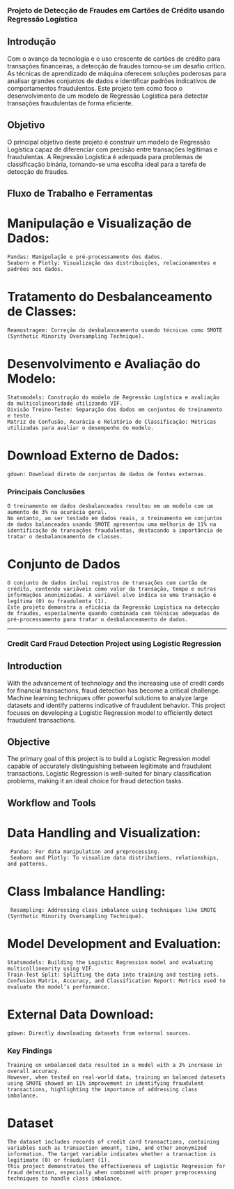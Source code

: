 ### Projeto de Detecção de Fraudes em Cartões de Crédito usando Regressão Logística

## Introdução
Com o avanço da tecnologia e o uso crescente de cartões de crédito para transações financeiras, a detecção de fraudes tornou-se um desafio crítico.
As técnicas de aprendizado de máquina oferecem soluções poderosas para analisar grandes conjuntos de dados e identificar padrões indicativos de comportamentos fraudulentos. 
Este projeto tem como foco o desenvolvimento de um modelo de Regressão Logística para detectar transações fraudulentas de forma eficiente.

## Objetivo
O principal objetivo deste projeto é construir um modelo de Regressão Logística capaz de diferenciar com precisão entre transações legítimas e fraudulentas.
A Regressão Logística é adequada para problemas de classificação binária, tornando-se uma escolha ideal para a tarefa de detecção de fraudes.

## Fluxo de Trabalho e Ferramentas

  # Manipulação e Visualização de Dados:
    Pandas: Manipulação e pré-processamento dos dados.
    Seaborn e Plotly: Visualização das distribuições, relacionamentos e padrões nos dados.
  
  # Tratamento do Desbalanceamento de Classes:
    Reamostragem: Correção do desbalanceamento usando técnicas como SMOTE (Synthetic Minority Oversampling Technique).
  
  # Desenvolvimento e Avaliação do Modelo:
    Statsmodels: Construção do modelo de Regressão Logística e avaliação da multicolinearidade utilizando VIF.
    Divisão Treino-Teste: Separação dos dados em conjuntos de treinamento e teste.
    Matriz de Confusão, Acurácia e Relatório de Classificação: Métricas utilizadas para avaliar o desempenho do modelo.
  
  # Download Externo de Dados:
    gdown: Download direto de conjuntos de dados de fontes externas.

  ### Principais Conclusões
    O treinamento em dados desbalanceados resultou em um modelo com um aumento de 3% na acurácia geral.
    No entanto, ao ser testado em dados reais, o treinamento em conjuntos de dados balanceados usando SMOTE apresentou uma melhoria de 11% na identificação de transações fraudulentas, destacando a importância de tratar o desbalanceamento de classes.


  # Conjunto de Dados
    O conjunto de dados inclui registros de transações com cartão de crédito, contendo variáveis como valor da transação, tempo e outras informações anonimizadas. A variável alvo indica se uma transação é legítima (0) ou fraudulenta (1).
    Este projeto demonstra a eficácia da Regressão Logística na detecção de fraudes, especialmente quando combinada com técnicas adequadas de pré-processamento para tratar o desbalanceamento de dados.


-------------------------------------------------------------------------------------------------------------------------------------------------------------------------------------------------------------------------------------------------------------------



### Credit Card Fraud Detection Project using Logistic Regression

## Introduction
With the advancement of technology and the increasing use of credit cards for financial transactions, fraud detection has become a critical challenge.
Machine learning techniques offer powerful solutions to analyze large datasets and identify patterns indicative of fraudulent behavior.
This project focuses on developing a Logistic Regression model to efficiently detect fraudulent transactions.

## Objective
The primary goal of this project is to build a Logistic Regression model capable of accurately distinguishing between legitimate and fraudulent transactions.
Logistic Regression is well-suited for binary classification problems, making it an ideal choice for fraud detection tasks.

## Workflow and Tools

  # Data Handling and Visualization:
     Pandas: For data manipulation and preprocessing.
     Seaborn and Plotly: To visualize data distributions, relationships, and patterns.
  
  # Class Imbalance Handling:
     Resampling: Addressing class imbalance using techniques like SMOTE (Synthetic Minority Oversampling Technique).
  
  # Model Development and Evaluation:
    Statsmodels: Building the Logistic Regression model and evaluating multicollinearity using VIF.
    Train-Test Split: Splitting the data into training and testing sets.
    Confusion Matrix, Accuracy, and Classification Report: Metrics used to evaluate the model’s performance.
  
  # External Data Download:
    gdown: Directly downloading datasets from external sources.

    
  ### Key Findings
    Training on unbalanced data resulted in a model with a 3% increase in overall accuracy.
    However, when tested on real-world data, training on balanced datasets using SMOTE showed an 11% improvement in identifying fraudulent transactions, highlighting the importance of addressing class imbalance.

  # Dataset
    The dataset includes records of credit card transactions, containing variables such as transaction amount, time, and other anonymized information. The target variable indicates whether a transaction is legitimate (0) or fraudulent (1).
    This project demonstrates the effectiveness of Logistic Regression for fraud detection, especially when combined with proper preprocessing techniques to handle class imbalance.
